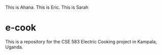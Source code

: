 This is Ahana.
This is Eric.
This is Sarah

# e-cook
This is a repository for the CSE 583 Electric Cooking project in Kampala, Uganda.
